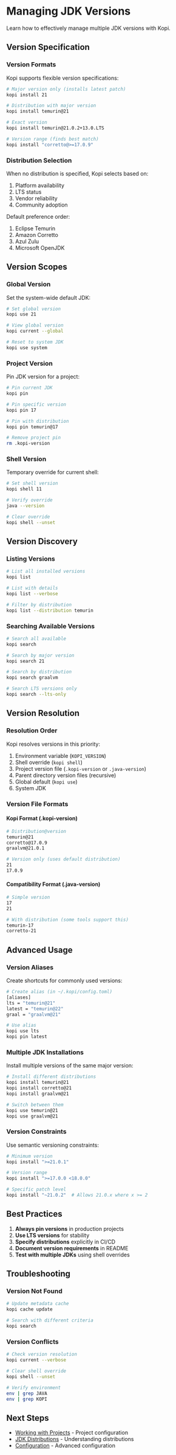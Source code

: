 # Managing JDK Versions

Learn how to effectively manage multiple JDK versions with Kopi.

## Version Specification

### Version Formats

Kopi supports flexible version specifications:

```bash
# Major version only (installs latest patch)
kopi install 21

# Distribution with major version
kopi install temurin@21

# Exact version
kopi install temurin@21.0.2+13.0.LTS

# Version range (finds best match)
kopi install "corretto@>=17.0.9"
```

### Distribution Selection

When no distribution is specified, Kopi selects based on:

1. Platform availability
2. LTS status
3. Vendor reliability
4. Community adoption

Default preference order:
1. Eclipse Temurin
2. Amazon Corretto
3. Azul Zulu
4. Microsoft OpenJDK

## Version Scopes

### Global Version

Set the system-wide default JDK:

```bash
# Set global version
kopi use 21

# View global version
kopi current --global

# Reset to system JDK
kopi use system
```

### Project Version

Pin JDK version for a project:

```bash
# Pin current JDK
kopi pin

# Pin specific version
kopi pin 17

# Pin with distribution
kopi pin temurin@17

# Remove project pin
rm .kopi-version
```

### Shell Version

Temporary override for current shell:

```bash
# Set shell version
kopi shell 11

# Verify override
java --version

# Clear override
kopi shell --unset
```

## Version Discovery

### Listing Versions

```bash
# List all installed versions
kopi list

# List with details
kopi list --verbose

# Filter by distribution
kopi list --distribution temurin
```

### Searching Available Versions

```bash
# Search all available
kopi search

# Search by major version
kopi search 21

# Search by distribution
kopi search graalvm

# Search LTS versions only
kopi search --lts-only
```

## Version Resolution

### Resolution Order

Kopi resolves versions in this priority:

1. Environment variable (`KOPI_VERSION`)
2. Shell override (`kopi shell`)
3. Project version file (`.kopi-version` or `.java-version`)
4. Parent directory version files (recursive)
5. Global default (`kopi use`)
6. System JDK

### Version File Formats

#### Kopi Format (.kopi-version)

```bash
# Distribution@version
temurin@21
corretto@17.0.9
graalvm@21.0.1

# Version only (uses default distribution)
21
17.0.9
```

#### Compatibility Format (.java-version)

```bash
# Simple version
17
21

# With distribution (some tools support this)
temurin-17
corretto-21
```

## Advanced Usage

### Version Aliases

Create shortcuts for commonly used versions:

```bash
# Create alias (in ~/.kopi/config.toml)
[aliases]
lts = "temurin@21"
latest = "temurin@22"
graal = "graalvm@21"

# Use alias
kopi use lts
kopi pin latest
```

### Multiple JDK Installations

Install multiple versions of the same major version:

```bash
# Install different distributions
kopi install temurin@21
kopi install corretto@21
kopi install graalvm@21

# Switch between them
kopi use temurin@21
kopi use graalvm@21
```

### Version Constraints

Use semantic versioning constraints:

```bash
# Minimum version
kopi install ">=21.0.1"

# Version range
kopi install ">=17.0.0 <18.0.0"

# Specific patch level
kopi install "~21.0.2"  # Allows 21.0.x where x >= 2
```

## Best Practices

1. **Always pin versions** in production projects
2. **Use LTS versions** for stability
3. **Specify distributions** explicitly in CI/CD
4. **Document version requirements** in README
5. **Test with multiple JDKs** using shell overrides

## Troubleshooting

### Version Not Found

```bash
# Update metadata cache
kopi cache update

# Search with different criteria
kopi search
```

### Version Conflicts

```bash
# Check version resolution
kopi current --verbose

# Clear shell override
kopi shell --unset

# Verify environment
env | grep JAVA
env | grep KOPI
```

## Next Steps

- [Working with Projects](projects.md) - Project configuration
- [JDK Distributions](distributions.md) - Understanding distributions
- [Configuration](../reference/configuration.md) - Advanced configuration